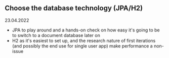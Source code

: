## Choose the database technology (JPA/H2)

23.04.2022

- JPA to play around and a hands-on check on how easy it's going to be to switch to a document database later on 
- H2 as it's easiest to set up, and the research nature of first iterations (and possibly the end use for single user app) make performance a non-issue